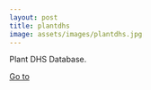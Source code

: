 ```yaml
---
layout: post
title: plantdhs
image: assets/images/plantdhs.jpg
---
```

Plant DHS Database.

[Go to](http://plantdhs.org/)